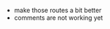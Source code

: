 <!-- - make submit post feature -->
<!-- - add login avatar instead of signup/login for logined users -->
<!-- - add sessions -->
<!-- - add rich text editor for writing posts -->
<!-- - make a dropdown to login avatar which shows logout, write post, etc.. -->
<!-- - sanitize user posts -->
<!-- - pass user with post -->
<!-- - add tooltip for user to tell them drag and drop images work. -->

- make those routes a bit better
- comments are not working yet
